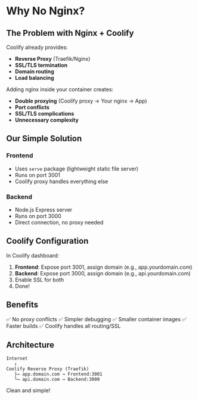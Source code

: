 # Why No Nginx?

## The Problem with Nginx + Coolify

Coolify already provides:
- **Reverse Proxy** (Traefik/Nginx)
- **SSL/TLS termination**
- **Domain routing**
- **Load balancing**

Adding nginx inside your container creates:
- **Double proxying** (Coolify proxy → Your nginx → App)
- **Port conflicts**
- **SSL/TLS complications**
- **Unnecessary complexity**

## Our Simple Solution

### Frontend
- Uses `serve` package (lightweight static file server)
- Runs on port 3001
- Coolify proxy handles everything else

### Backend
- Node.js Express server
- Runs on port 3000
- Direct connection, no proxy needed

## Coolify Configuration

In Coolify dashboard:
1. **Frontend**: Expose port 3001, assign domain (e.g., app.yourdomain.com)
2. **Backend**: Expose port 3000, assign domain (e.g., api.yourdomain.com)
3. Enable SSL for both
4. Done!

## Benefits

✅ No proxy conflicts
✅ Simpler debugging
✅ Smaller container images
✅ Faster builds
✅ Coolify handles all routing/SSL

## Architecture

```
Internet
   ↓
Coolify Reverse Proxy (Traefik)
   ├→ app.domain.com → Frontend:3001
   └→ api.domain.com → Backend:3000
```

Clean and simple!
